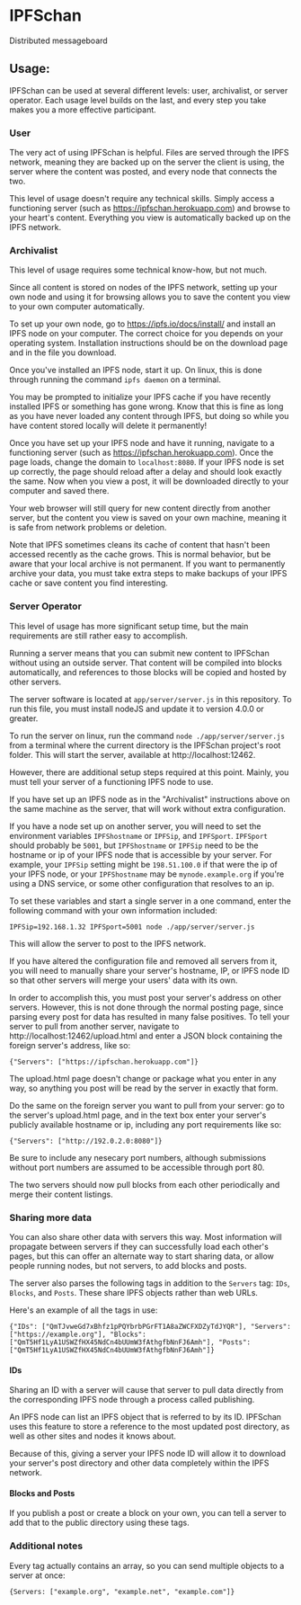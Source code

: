 # IPFSchan
Distributed messageboard

## Usage:

IPFSchan can be used at several different levels: user, archivalist, or server operator. Each usage level builds on the last, and every step you take makes you a more effective participant. 

### User

The very act of using IPFSchan is helpful. Files are served through the IPFS network, meaning they are backed up on the server the client is using, the server where the content was posted, and every node that connects the two. 

This level of usage doesn't require any technical skills. Simply access a functioning server (such as https://ipfschan.herokuapp.com) and browse to your heart's content. Everything you view is automatically backed up on the IPFS network. 

### Archivalist

This level of usage requires some technical know-how, but not much. 

Since all content is stored on nodes of the IPFS network, setting up your own node and using it for browsing allows you to save the content you view to your own computer automatically. 

To set up your own node, go to https://ipfs.io/docs/install/ and install an IPFS node on your computer. The correct choice for you depends on your operating system. Installation instructions should be on the download page and in the file you download. 

Once you've installed an IPFS node, start it up. On linux, this is done through running the command `ipfs daemon` on a terminal. 

You may be prompted to initialize your IPFS cache if you have recently installed IPFS or something has gone wrong. Know that this is fine as long as you have never loaded any content through IPFS, but doing so while you have content stored locally will delete it permanently! 

Once you have set up your IPFS node and have it running, navigate to a functioning server (such as https://ipfschan.herokuapp.com). Once the page loads, change the domain to `localhost:8080`. If your IPFS node is set up correctly, the page should reload after a delay and should look exactly the same. Now when you view a post, it will be downloaded directly to your computer and saved there. 

Your web browser will still query for new content directly from another server, but the content you view is saved on your own machine, meaning it is safe from network problems or deletion. 

Note that IPFS sometimes cleans its cache of content that hasn't been accessed recently as the cache grows. This is normal behavior, but be aware that your local archive is not permanent. If you want to permanently archive your data, you must take extra steps to make backups of your IPFS cache or save content you find interesting. 

### Server Operator

This level of usage has more significant setup time, but the main requirements are still rather easy to accomplish. 

Running a server means that you can submit new content to IPFSchan without using an outside server. That content will be compiled into blocks automatically, and references to those blocks will be copied and hosted by other servers. 

The server software is located at `app/server/server.js` in this repository. To run this file, you must install nodeJS and update it to version 4.0.0 or greater. 

To run the server on linux, run the command `node ./app/server/server.js` from a terminal where the current directory is the IPFSchan project's root folder. This will start the server, available at http://localhost:12462.

However, there are additional setup steps required at this point. Mainly, you must tell your server of a functioning IPFS node to use. 

If you have set up an IPFS node as in the "Archivalist" instructions above on the same machine as the server, that will work without extra configuration. 

If you have a node set up on another server, you will need to set the environment variables `IPFShostname` or `IPFSip`, and `IPFSport`. `IPFSport` should probably be `5001`, but `IPFShostname` or `IPFSip` need to be the hostname or ip of your IPFS node that is accessible by your server. For example, your `IPFSip` setting might be `198.51.100.0` if that were the ip of your IPFS node, or your `IPFShostname` may be `mynode.example.org` if you're using a DNS service, or some other configuration that resolves to an ip. 

To set these variables and start a single server in a one command, enter the following command with your own information included: 

    IPFSip=192.168.1.32 IPFSport=5001 node ./app/server/server.js

This will allow the server to post to the IPFS network.

If you have altered the configuration file and removed all servers from it, you will need to manually share your server's hostname, IP, or IPFS node ID so that other servers will merge your users' data with its own. 

In order to accomplish this, you must post your server's address on other servers. However, this is not done through the normal posting page, since parsing every post for data has resulted in many false positives. To tell your server to pull from another server, navigate to http://localhost:12462/upload.html and enter a JSON block containing the foreign server's address, like so:

    {"Servers": ["https://ipfschan.herokuapp.com"]}

The upload.html page doesn't change or package what you enter in any way, so anything you post will be read by the server in exactly that form. 

Do the same on the foreign server you want to pull from your server: go to the server's upload.html page, and in the text box enter your server's publicly available hostname or ip, including any port requirements like so: 

    {"Servers": ["http://192.0.2.0:8080"]}

Be sure to include any nesecary port numbers, although submissions without port numbers are assumed to be accessible through port 80. 

The two servers should now pull blocks from each other periodically and merge their content listings. 

### Sharing more data

You can also share other data with servers this way. Most information will propagate between servers if they can successfully load each other's pages, but this can offer an alternate way to start sharing data, or allow people running nodes, but not servers, to add blocks and posts. 

The server also parses the following tags in addition to the `Servers` tag: `IDs`, `Blocks`, and `Posts`. These share IPFS objects rather than web URLs. 

Here's an example of all the tags in use: 

    {"IDs": ["QmTJvweGd7xBhfz1pPQYbrbPGrFT1A8aZWCFXDZyTdJYQR"], "Servers": ["https://example.org"], "Blocks": ["QmT5Hf1LyA1USWZfHX45NdCn4bUUmW3fAthgfbNnFJ6Amh"], "Posts": ["QmT5Hf1LyA1USWZfHX45NdCn4bUUmW3fAthgfbNnFJ6Amh"]}

#### IDs

Sharing an ID with a server will cause that server to pull data directly from the corresponding IPFS node through a process called publishing. 

An IPFS node can list an IPFS object that is referred to by its ID. IPFSchan uses this feature to store a reference to the most updated post directory, as well as other sites and nodes it knows about. 

Because of this, giving a server your IPFS node ID will allow it to download your server's post directory and other data completely within the IPFS network. 

#### Blocks and Posts

If you publish a post or create a block on your own, you can tell a server to add that to the public directory using these tags. 

### Additional notes

Every tag actually contains an array, so you can send multiple objects to a server at once: 

    {Servers: ["example.org", "example.net", "example.com"]}

